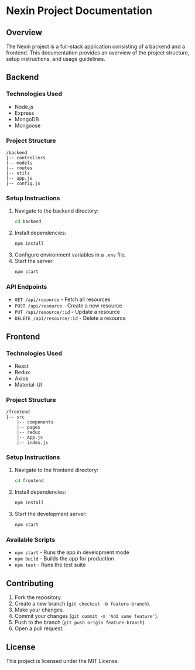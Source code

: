 
# Nexin Project Documentation

## Overview
The Nexin project is a full-stack application consisting of a backend and a frontend. This documentation provides an overview of the project structure, setup instructions, and usage guidelines.

## Backend

### Technologies Used
- Node.js
- Express
- MongoDB
- Mongoose

### Project Structure
```
/backend
|-- controllers
|-- models
|-- routes
|-- utils
|-- app.js
|-- config.js
```

### Setup Instructions
1. Navigate to the backend directory:
   ```sh
   cd backend
   ```
2. Install dependencies:
   ```sh
   npm install
   ```
3. Configure environment variables in a `.env` file.
4. Start the server:
   ```sh
   npm start
   ```

### API Endpoints
- `GET /api/resource` - Fetch all resources
- `POST /api/resource` - Create a new resource
- `PUT /api/resource/:id` - Update a resource
- `DELETE /api/resource/:id` - Delete a resource

## Frontend

### Technologies Used
- React
- Redux
- Axios
- Material-UI

### Project Structure
```
/frontend
|-- src
    |-- components
    |-- pages
    |-- redux
    |-- App.js
    |-- index.js
```

### Setup Instructions
1. Navigate to the frontend directory:
   ```sh
   cd frontend
   ```
2. Install dependencies:
   ```sh
   npm install
   ```
3. Start the development server:
   ```sh
   npm start
   ```

### Available Scripts
- `npm start` - Runs the app in development mode
- `npm build` - Builds the app for production
- `npm test` - Runs the test suite

## Contributing
1. Fork the repository.
2. Create a new branch (`git checkout -b feature-branch`).
3. Make your changes.
4. Commit your changes (`git commit -m 'Add some feature'`).
5. Push to the branch (`git push origin feature-branch`).
6. Open a pull request.

## License
This project is licensed under the MIT License.

